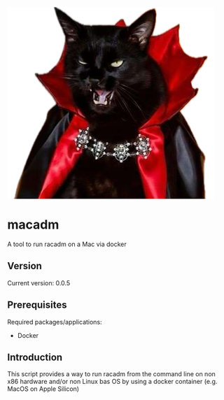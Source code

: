 ![Cat with burger](https://raw.githubusercontent.com/lateralblast/dracadm/master/dracadm.png)

macadm
======

A tool to run racadm on a Mac via docker

Version
-------

Current version: 0.0.5

Prerequisites
-------------

Required packages/applications:

- Docker

Introduction
------------

This script provides a way to run racadm from the command line on non x86 hardware and/or non Linux bas OS by using a docker container (e.g. MacOS on Apple Silicon)
